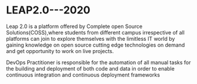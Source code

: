 # LEAP2.0---2020
Leap 2.0 is a platform offered by Complete open Source Solutions(COSS),where students from different campus irrespective of all platforms can join to explore themselves with the limitless IT world by gaining knowledge on open source cutting edge technologies on demand and get opportunity to work on live projects.

DevOps Practitioner is responsible for the automation of all 
manual tasks for the building and deployment of both 
code and data in order to enable continuous
 integration and continuous 
deployment frameworks
